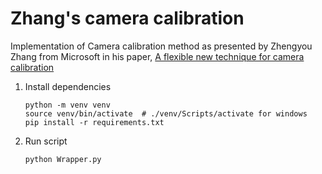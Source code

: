 # Zhang's camera calibration

Implementation of Camera calibration method as presented by Zhengyou Zhang from Microsoft in his paper, 
[A flexible new technique for camera calibration](https://www.microsoft.com/en-us/research/wp-content/uploads/2016/02/tr98-71.pdf)

1. Install dependencies
    ```
    python -m venv venv
    source venv/bin/activate  # ./venv/Scripts/activate for windows
    pip install -r requirements.txt
    ```

2. Run script
    ```
    python Wrapper.py
    ```


